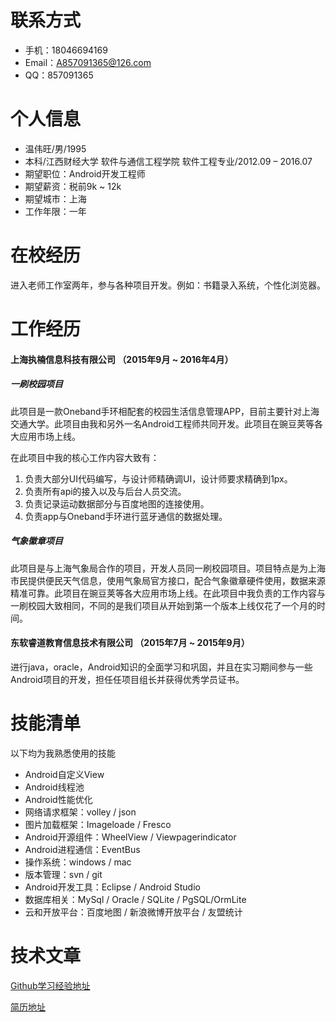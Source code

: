 # 联系方式
* 手机：18046694169
* Email：A857091365@126.com
* QQ：857091365

# 个人信息
* 温伟旺/男/1995
* 本科/江西财经大学  软件与通信工程学院  软件工程专业/2012.09 – 2016.07
* 期望职位：Android开发工程师
* 期望薪资：税前9k ~ 12k
* 期望城市：上海
* 工作年限：一年

# 在校经历
进入老师工作室两年，参与各种项目开发。例如：书籍录入系统，个性化浏览器。

# 工作经历

#### 上海执楠信息科技有限公司  （2015年9月 ~ 2016年4月）

##### 一刷校园项目
此项目是一款Oneband手环相配套的校园生活信息管理APP，目前主要针对上海交通大学。此项目由我和另外一名Android工程师共同开发。此项目在豌豆荚等各大应用市场上线。

在此项目中我的核心工作内容大致有：

1. 负责大部分UI代码编写，与设计师精确调UI，设计师要求精确到1px。
2. 负责所有api的接入以及与后台人员交流。
3. 负责记录运动数据部分与百度地图的连接使用。
4. 负责app与Oneband手环进行蓝牙通信的数据处理。

##### 气象徽章项目
此项目是与上海气象局合作的项目，开发人员同一刷校园项目。项目特点是为上海市民提供便民天气信息，使用气象局官方接口，配合气象徽章硬件使用，数据来源精准可靠。此项目在豌豆荚等各大应用市场上线。在此项目中我负责的工作内容与一刷校园大致相同，不同的是我们项目从开始到第一个版本上线仅花了一个月的时间。

#### 东软睿道教育信息技术有限公司 （2015年7月 ~ 2015年9月）
进行java，oracle，Android知识的全面学习和巩固，并且在实习期间参与一些Android项目的开发，担任任项目组长并获得优秀学员证书。

# 技能清单
以下均为我熟悉使用的技能

* Android自定义View
* Android线程池
* Android性能优化
* 网络请求框架：volley / json
* 图片加载框架：Imageloade / Fresco
* Android开源组件：WheelView / Viewpagerindicator
* Android进程通信：EventBus
* 操作系统：windows / mac
* 版本管理：svn / git
* Android开发工具：Eclipse / Android Studio
* 数据库相关：MySql / Oracle / SQLite / PgSQL/OrmLite
* 云和开放平台：百度地图 / 新浪微博开放平台 / 友盟统计

# 技术文章
 [Github学习经验地址](https://github.com/a857091365/weiwangblog/blob/master/README.md)

 [简历地址](https://github.com/a857091365/CV/blob/master/README.md)



